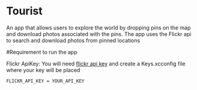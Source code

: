 # Tourist
An app that allows users to explore the world by dropping pins on the map and download photos associated with the pins.
The app uses the Flickr api to search and download photos from pinned locations


#Requirement to run the app

Flickr ApiKey: You will need [flickr api key](https://www.flickr.com/services/api/misc.api_keys.html) and create a Keys.xcconfig file where your key will be placed
```
FLICKR_API_KEY = YOUR_API_KEY
```
